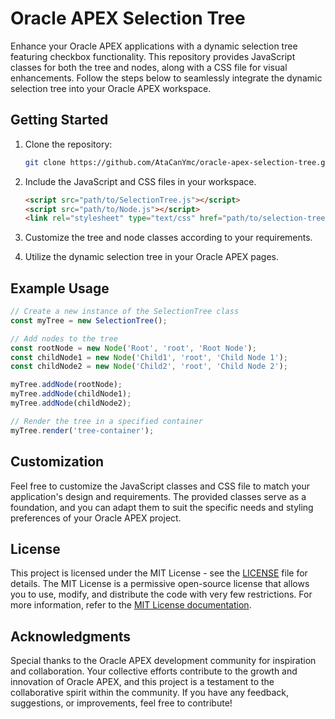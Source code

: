 # Oracle APEX Selection Tree

Enhance your Oracle APEX applications with a dynamic selection tree featuring checkbox functionality. This repository provides JavaScript classes for both the tree and nodes, along with a CSS file for visual enhancements. Follow the steps below to seamlessly integrate the dynamic selection tree into your Oracle APEX workspace.

## Getting Started

1. Clone the repository:

    ```bash
    git clone https://github.com/AtaCanYmc/oracle-apex-selection-tree.git
    ```

2. Include the JavaScript and CSS files in your workspace.

    ```html
    <script src="path/to/SelectionTree.js"></script>
    <script src="path/to/Node.js"></script>
    <link rel="stylesheet" type="text/css" href="path/to/selection-tree.css">
    ```

3. Customize the tree and node classes according to your requirements.

4. Utilize the dynamic selection tree in your Oracle APEX pages.

## Example Usage

```javascript
// Create a new instance of the SelectionTree class
const myTree = new SelectionTree();

// Add nodes to the tree
const rootNode = new Node('Root', 'root', 'Root Node');
const childNode1 = new Node('Child1', 'root', 'Child Node 1');
const childNode2 = new Node('Child2', 'root', 'Child Node 2');

myTree.addNode(rootNode);
myTree.addNode(childNode1);
myTree.addNode(childNode2);

// Render the tree in a specified container
myTree.render('tree-container');
```


## Customization

Feel free to customize the JavaScript classes and CSS file to match your application's design and requirements. The provided classes serve as a foundation, and you can adapt them to suit the specific needs and styling preferences of your Oracle APEX project.

## License

This project is licensed under the MIT License - see the [LICENSE](LICENSE) file for details. The MIT License is a permissive open-source license that allows you to use, modify, and distribute the code with very few restrictions. For more information, refer to the [MIT License documentation](https://opensource.org/licenses/MIT).

## Acknowledgments

Special thanks to the Oracle APEX development community for inspiration and collaboration. Your collective efforts contribute to the growth and innovation of Oracle APEX, and this project is a testament to the collaborative spirit within the community. If you have any feedback, suggestions, or improvements, feel free to contribute!
